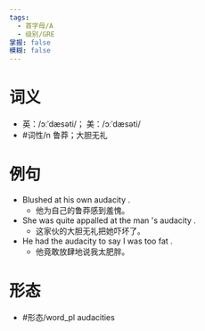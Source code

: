 ```yaml
---
tags:
  - 首字母/A
  - 级别/GRE
掌握: false
模糊: false
---
```

# 词义
- 英：/ɔːˈdæsəti/； 美：/ɔːˈdæsəti/
- #词性/n  鲁莽；大胆无礼
# 例句
- Blushed at his own audacity .
	- 他为自己的鲁莽感到羞愧。
- She was quite appalled at the man 's audacity .
	- 这家伙的大胆无礼把她吓坏了。
- He had the audacity to say I was too fat .
	- 他竟敢放肆地说我太肥胖。
# 形态
- #形态/word_pl audacities
